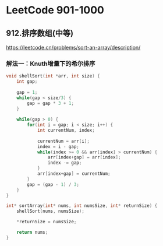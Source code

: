 # LeetCode 901-1000



## 912.排序数组(中等)

https://leetcode.cn/problems/sort-an-array/description/

### 解法一：Knuth增量下的希尔排序

```c
void shellSort(int *arr, int size) {
    int gap;
    
    gap = 1;
    while(gap < size/3) {
        gap = gap * 3 + 1;
    }
    
    while(gap > 0) {
        for(int i = gap; i < size; i++) {
            int currentNum, index;
            
            currentNum = arr[i];
            index = i - gap;
            while(index >= 0 && arr[index] > currentNum) {
                arr[index+gap] = arr[index];
                index -= gap;
            }
            arr[index+gap] = currentNum;
        }
        gap = (gap - 1) / 3;
    }
}

int* sortArray(int* nums, int numsSize, int* returnSize) {
    shellSort(nums, numsSize);

    *returnSize = numsSize;

    return nums;
}
```


